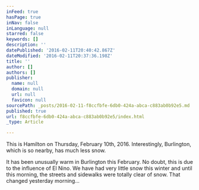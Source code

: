 ```yaml
---
inFeed: true
hasPage: true
inNav: false
inLanguage: null
starred: false
keywords: []
description: ''
datePublished: '2016-02-11T20:40:42.867Z'
dateModified: '2016-02-11T20:37:36.198Z'
title: ''
author: []
authors: []
publisher:
  name: null
  domain: null
  url: null
  favicon: null
sourcePath: _posts/2016-02-11-f8ccfbfe-6db0-424a-abca-c883ab0b92e5.md
published: true
url: f8ccfbfe-6db0-424a-abca-c883ab0b92e5/index.html
_type: Article

---
```

This is Hamilton on Thursday, February 10th, 2016\. Interestingly, Burlington, which is so nearby, has much less snow.

It has been unusually warm in Burlington this February. No doubt, this is due to the influence of El Nino. We have had very little snow this winter and until this morning, the streets and sidewalks were totally clear of snow. That changed yesterday morning...